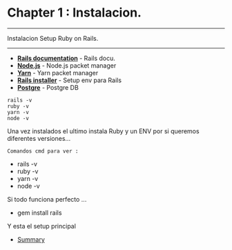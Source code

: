 # Chapter 1 : Instalacion.


---
Instalacion Setup Ruby on Rails.

---

- __[Rails documentation](https://guides.rubyonrails.org/getting_started.html)__ - Rails docu.
- __[Node.js](https://nodejs.org/es/download/)__ - Node.js packet manager
- __[Yarn](https://classic.yarnpkg.com/lang/en/docs/install/#windows-stable)__ - Yarn packet manager
- __[Rails installer](https://rubyinstaller.org/)__ - Setup env para Rails
- __[Postgre](https://www.postgresql.org/download/windows/)__ - Postgre DB

```grey
rails -v
ruby -v 
yarn -v 
node -v

```
Una vez instalados el ultimo instala Ruby y un ENV por si queremos diferentes versiones...

    Comandos cmd para ver :
- rails -v
- ruby -v 
- yarn -v 
- node -v

Si todo funciona perfecto ...

- gem install rails

Y esta el setup principal





- [Summary ](./SUMMARY.md)